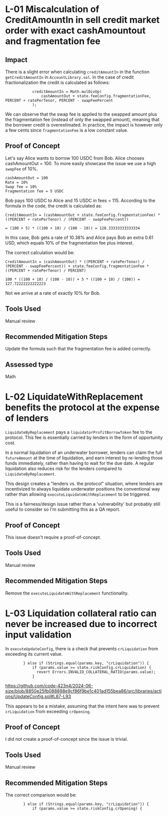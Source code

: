 # L-01 Miscalculation of CreditAmountIn in sell credit market order with exact cashAmountout and fragmentation fee

## Impact

There is a slight error when calculating `creditAmountIn` in the function `getCreditAmountIn` in `AccountLibrary.sol`. In the case of credit fractionalization the credit is calculated as follows:

```
            creditAmountIn = Math.mulDivUp(
                cashAmountOut + state.feeConfig.fragmentationFee, PERCENT + ratePerTenor, PERCENT - swapFeePercent
            );
```
We can observe that the swap fee is applied to the swapped amount plus the fragmentation fee (instead of only the swapped amount), meaning that the borrower credit is overestimated. In practice, the impact is however only a few cents since `fragmentationFee` is a low constant value.

## Proof of Concept

Let's say Alice wants to borrow 100 USDC from Bob. Alice chooses cashAmountOut = 100. To more easily showcase the issue we use a high `swapFee` of 10%.

```
cashAmountOut = 100
Rate = 10%
Swap fee = 10%
Fragmentation fee = 5 USDC
```

Bob pays 100 USDC to Alice and 15 USDC in fees = 115. According to the formula in the code, the credit is calculated as:

```
CreditAmountIn = (cashAmountOut + state.feeConfig.fragmentationFee) * ((PERCENT + ratePerTenor) / (PERCENT - swapFeePercent))

= (100 + 5) * ((100 + 10) / (100 - 10)) = 128.33333333333334
```

In this case, Bob gets a rate of 10.38% and Alice pays Bob an extra 0.61 USD, which equals 10% of the fragmentation fee plus interest.

The correct calculation would be:

```
CreditAmountIn = (cashAmountOut) * ((PERCENT + ratePerTenor) / (PERCENT - swapFeePercent)) + state.feeConfig.fragmentationFee * ((PERCENT + ratePerTenor) / PERCENT)

100 * ((100 + 10) / (100 - 10)) + 5 * ((100 + 10) / (100)) = 127.72222222222223
```

Not we arrive at a rate of exactly 10% for Bob.

## Tools Used

Manual review

## Recommended Mitigation Steps

Update the formula such that the fragmentation fee is added correctly.

## Assessed type

Math

# L-02 LiquidateWithReplacement benefits the protocol at the expense of lenders

`LiquidateByReplacement` pays a `liquidatorProfitBorrowToken` fee to the protocol. This fee is essentially carried by lenders in the form of opportunity cost.

In a normal liquidation of an underwater borrower, lenders can claim the full `futureAmount` at the time of liquidation, and earn interest by re-lending those funds immediately, rather than having to wait for the due date. A regular liquidation also reduces risk for the lenders compared to `LiquidateByReplacement`.

This design creates a "lenders vs. the protocol" situation, where lenders are incentivized to always liquidate underwater positions the conventional way rather than allowing `executeLiquidateWithReplacement` to be triggered.

This is a fairness/design issue rather than a 'vulnerability' but probably still useful to consider so I'm submitting this as a QA report.

## Proof of Concept

This issue doesn't require a proof-of-concept. 

## Tools Used

Manual review

## Recommended Mitigation Steps

Remove the `executeLiquidateWithReplacement` functionality.

# L-03 Liquidation collateral ratio can never be increased due to incorrect input validation

In `executeUpdateConfig`, there is a check that prevents `crLiquidation` from exceeding its current value.

```
        } else if (Strings.equal(params.key, "crLiquidation")) {
            if (params.value >= state.riskConfig.crLiquidation) {                
              revert Errors.INVALID_COLLATERAL_RATIO(params.value);
            }
```

https://github.com/code-423n4/2024-06-size/blob/8850e25fb088898e9cf86f9be1c401ad155bea86/src/libraries/actions/UpdateConfig.sol#L87-L93

This appears to be a mistake, assuming that the intent here was to prevent `crLiquidation` from exceeding `crOpening`.

## Proof of Concept

I did not create a proof-of-concept since the issue is trivial.

## Tools Used

Manual review

## Recommended Mitigation Steps

 The correct comparison would be:

```
        } else if (Strings.equal(params.key, "crLiquidation")) {
            if (params.value >= state.riskConfig.crOpening) {
```
